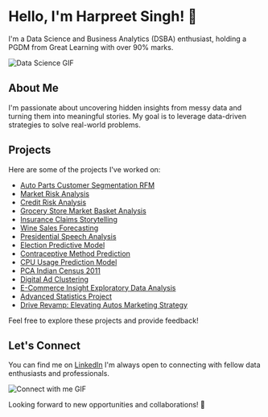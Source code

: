 # Hello, I'm Harpreet Singh! 👋

I'm a Data Science and Business Analytics (DSBA) enthusiast, holding a PGDM from Great Learning with over 90% marks.

![Data Science GIF](link_to_gif.gif)

## About Me

I'm passionate about uncovering hidden insights from messy data and turning them into meaningful stories. My goal is to leverage data-driven strategies to solve real-world problems.

## Projects

Here are some of the projects I've worked on:

- [Auto Parts Customer Segmentation RFM](link_to_repository)
- [Market Risk Analysis](link_to_repository)
- [Credit Risk Analysis](link_to_repository)
- [Grocery Store Market Basket Analysis](link_to_repository)
- [Insurance Claims Storytelling](link_to_repository)
- [Wine Sales Forecasting](link_to_repository)
- [Presidential Speech Analysis](link_to_repository)
- [Election Predictive Model](link_to_repository)
- [Contraceptive Method Prediction](link_to_repository)
- [CPU Usage Prediction Model](link_to_repository)
- [PCA Indian Census 2011](link_to_repository)
- [Digital Ad Clustering](link_to_repository)
- [E-Commerce Insight Exploratory Data Analysis](link_to_repository)
- [Advanced Statistics Project](link_to_repository)
- [Drive Revamp: Elevating Autos Marketing Strategy](link_to_repository)

Feel free to explore these projects and provide feedback!

## Let's Connect

You can find me on [LinkedIn](https://www.linkedin.com/in/singhharpreet0194/)  I'm always open to connecting with fellow data enthusiasts and professionals.

![Connect with me GIF](link_to_gif.gif)

Looking forward to new opportunities and collaborations! 🚀

